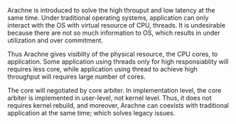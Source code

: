 Arachne is introduced to solve the high throuput and low latency at the same time. 
Under traditional operating systems, application can only interact with the OS with virtual resource of CPU, threads. It is undesirable 
because there are not so much information to OS, which results in under utilization and over commitment. 

Thus Arachne gives visiblity of the physical resource, the CPU cores, to application. Some application using threads only for high responsiablity will requires less core, while application using thread 
to achieve high throughput will requires large number of cores.

The core will negotiated by core arbiter. 
In implementation level, the core arbiter is implemented in user-level, not kernel level. Thus, it does not requires kernel rebuild, 
and moreover, Arachne can coexists with traditional application at the same time; which solves legacy issues. 
